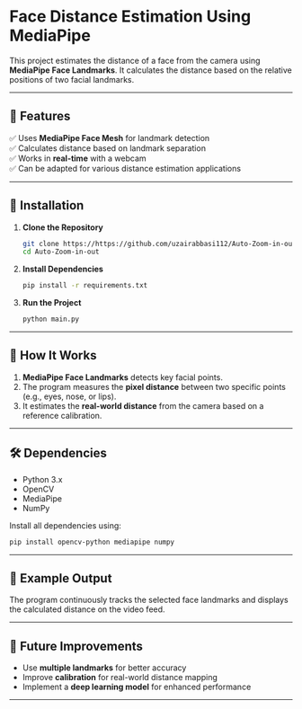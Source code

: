 # **Face Distance Estimation Using MediaPipe**  
This project estimates the distance of a face from the camera using **MediaPipe Face Landmarks**. It calculates the distance based on the relative positions of two facial landmarks.  

---

## 🚀 **Features**  
✅ Uses **MediaPipe Face Mesh** for landmark detection  
✅ Calculates distance based on landmark separation  
✅ Works in **real-time** with a webcam  
✅ Can be adapted for various distance estimation applications  

---

## 📌 **Installation**  
1. **Clone the Repository**  
   ```bash
   git clone https://https://github.com/uzairabbasi112/Auto-Zoom-in-out.git
   cd Auto-Zoom-in-out
   ```

2. **Install Dependencies**  
   ```bash
   pip install -r requirements.txt
   ```

3. **Run the Project**  
   ```bash
   python main.py
   ```

---

## 🎯 **How It Works**  
1. **MediaPipe Face Landmarks** detects key facial points.  
2. The program measures the **pixel distance** between two specific points (e.g., eyes, nose, or lips).  
3. It estimates the **real-world distance** from the camera based on a reference calibration.  

---

## 🛠 **Dependencies**  
- Python 3.x  
- OpenCV  
- MediaPipe  
- NumPy  

Install all dependencies using:  
```bash
pip install opencv-python mediapipe numpy
```

---

## 📸 **Example Output**  
The program continuously tracks the selected face landmarks and displays the calculated distance on the video feed.  

---

## 📝 **Future Improvements**  
- Use **multiple landmarks** for better accuracy  
- Improve **calibration** for real-world distance mapping  
- Implement a **deep learning model** for enhanced performance  

---
